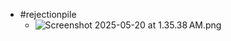 - #rejectionpile
	- ![Screenshot 2025-05-20 at 1.35.38 AM.png](../assets/Screenshot_2025-05-20_at_1.35.38 AM_1747685144354_0.png)